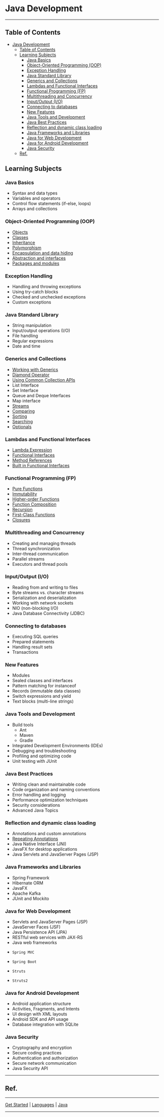 # Java Development

---

## Table of Contents
<!-- TOC -->
* [Java Development](#java-development)
  * [Table of Contents](#table-of-contents)
  * [Learning Subjects](#learning-subjects)
    * [Java Basics](#java-basics)
    * [Object-Oriented Programming (OOP)](#object-oriented-programming-oop)
    * [Exception Handling](#exception-handling)
    * [Java Standard Library](#java-standard-library)
    * [Generics and Collections](#generics-and-collections)
    * [Lambdas and Functional Interfaces](#lambdas-and-functional-interfaces)
    * [Functional Programming (FP)](#functional-programming-fp)
    * [Multithreading and Concurrency](#multithreading-and-concurrency)
    * [Input/Output (I/O)](#inputoutput-io)
    * [Connecting to databases](#connecting-to-databases)
    * [New Features](#new-features)
    * [Java Tools and Development](#java-tools-and-development)
    * [Java Best Practices](#java-best-practices)
    * [Reflection and dynamic class loading](#reflection-and-dynamic-class-loading)
    * [Java Frameworks and Libraries](#java-frameworks-and-libraries)
    * [Java for Web Development](#java-for-web-development)
    * [Java for Android Development](#java-for-android-development)
    * [Java Security](#java-security)
  * [Ref.](#ref)
<!-- TOC -->


## Learning Subjects

### Java Basics

  - Syntax and data types
  - Variables and operators
  - Control flow statements (if-else, loops)
  - Arrays and collections

### Object-Oriented Programming (OOP)

  - [Objects](oop.md#what-is-an-object)
  - [Classes](oop.md#what-is-a-class)
  - [Inheritance](oop.md#what-is-inheritance)
  - [Polymorphism](oop.md#polymorphism)
  - [Encapsulation and data hiding](oop.md#encapsulation-and-data-hiding)
  - [Abstraction and interfaces](oop.md#what-is-an-interface)
  - [Packages and modules](oop.md#what-is-a-package)

### Exception Handling

  - Handling and throwing exceptions
  - Using try-catch blocks
  - Checked and unchecked exceptions
  - Custom exceptions

### Java Standard Library

  - String manipulation
  - Input/output operations (I/O)
  - File handling
  - Regular expressions
  - Date and time

### Generics and Collections

  - [Working with Generics](java-5/generics.md)
  - [Diamond Operator](java-7/diamond-operator.md)
  - [Using Common Collection APIs](java-7/updated-collections.md#using-common-collection-apis)
  - List Interface
  - Set Interface
  - Queue and Deque Interfaces
  - Map interface
  - [Streams](java-8/stream-api.md)
  - [Comparing](java-7/updated-collections.md#comparing)
  - [Sorting](java-7/updated-collections.md#sorting)
  - [Searching](java-7/updated-collections.md#searching-and-other-utilities)
  - [Optionals](java-8/stream-api.md#optional)
  

### Lambdas and Functional Interfaces
  - [Lambda Expression](java-8/lamda-expression.md)
  - [Functional Interfaces](java-8/functional-interfaces.md)
  - [Method References](java-8/method-references.md)
  - [Built in Functional Interfaces](java-8/built-in-functional-interfaces.md)

### Functional Programming (FP)
  - [Pure Functions](fp.md#pure-functions)
  - [Immutability](fp.md#immutability)
  - [Higher-order Functions](fp.md#higher-order-functions)
  - [Function Composition](fp.md#function-composition)
  - [Recursion](fp.md#recursion)
  - [First-Class Functions](fp.md#first-class-functions)
  - [Closures](fp.md#closures)
  
### Multithreading and Concurrency

  - Creating and managing threads
  - Thread synchronization
  - Inter-thread communication
  - Parallel streams
  - Executors and thread pools

### Input/Output (I/O)

  - Reading from and writing to files
  - Byte streams vs. character streams
  - Serialization and deserialization
  - Working with network sockets
  - NIO (non-blocking I/O)
  - Java Database Connectivity (JDBC)

### Connecting to databases

  - Executing SQL queries
  - Prepared statements
  - Handling result sets
  - Transactions

### New Features

  - Modules
  - Sealed classes and interfaces
  - Pattern matching for instanceof
  - Records (immutable data classes)
  - Switch expressions and yield
  - Text blocks (multi-line strings)

### Java Tools and Development

  - Build tools
    - Ant
    - Maven
    - Gradle
  - Integrated Development Environments (IDEs)
  - Debugging and troubleshooting
  - Profiling and optimizing code
  - Unit testing with JUnit

### Java Best Practices

  - Writing clean and maintainable code
  - Code organization and naming conventions
  - Error handling and logging
  - Performance optimization techniques
  - Security considerations
  - Advanced Java Topics

### Reflection and dynamic class loading

  - Annotations and custom annotations
  - [Repeating Annotations](java-8/repeating-annotations.md)
  - Java Native Interface (JNI)
  - JavaFX for desktop applications
  - Java Servlets and JavaServer Pages (JSP)

### Java Frameworks and Libraries

  - Spring Framework
  - Hibernate ORM
  - JavaFX
  - Apache Kafka
  - JUnit and Mockito

### Java for Web Development

  - Servlets and JavaServer Pages (JSP)
  - JavaServer Faces (JSF)
  - Java Persistence API (JPA)
  - RESTful web services with JAX-RS
  - Java web frameworks
  - 	Spring MVC
  - 	Spring Boot
  - 	Struts
  - 	Struts2

### Java for Android Development

  - Android application structure
  - Activities, Fragments, and Intents
  - UI design with XML layouts
  - Android SDK and API usage
  - Database integration with SQLite

### Java Security

  - Cryptography and encryption
  - Secure coding practices
  - Authentication and authorization
  - Secure network communication
  - Java Security API

_____

## Ref.


___

[Get Started](../../../../get-started.md) |
[Languages](../../../../get-started.md#languages) |
[Java](java.md#how-to-develop-with-java)

___